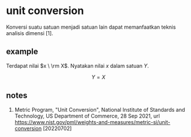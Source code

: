 # unit conversion
Konversi suatu satuan menjadi satuan lain dapat memanfaatkan teknis analisis dimensi [1].

## example
Terdapat nilai $x \ \rm X$. Nyatakan nilai $x$ dalam satuan $Y$.

$$
Y = X
$$

## notes
1. <a name='ref1'></a>Metric Program, "Unit Conversion", National Institute of Standards and Technology, US Department of Commerce, 28 Sep 2021, url <https://www.nist.gov/pml/weights-and-measures/metric-si/unit-conversion> [20220702]
